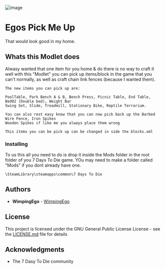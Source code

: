 ![image](https://i.imgur.com/Xnn0x02.png)

# Egos Pick Me Up

That would look good in my home.

## Whats this Modlet does

Alwasy wanted that one item for you home & do there is no way to craft it well with this "Modlet" you can pick up items/block in the game that you can't normally, as well as craft chain link fences (because I wanted them).

```
The new items you can pick up are:

PoolTable, Park Bench A & B, Bench Press, Picnic Table, End Table, Bed02 (Double bed), Weight Bar
Swing Set, Slide, Treadmill, Stationary Bike, Reptile Terrarium.

You can also rest easy know that you can now pick back up the Barbed Wire Fence, Iron Spikes
Wooden Spikes if like me you always place them wrong

This items you can be pick up can be changed in side the blocks.xml
```

### Installing

To us this all you need to do is drop it inside the Mods folder in the root folder of you 7 Days To Die game.
YOu may need to make a folder called "Mods" if you dont already have one.

```
\SteamLibrary\steamapps\common\7 Days To Die
```
## Authors

* **WimpingEgo** - [WimpingEgo](https://github.com/wimpingego)

## License

This project is licensed under the GNU General Public License License - see the [LICENSE.md](https://github.com/Wimpingego/7-Days-To-Die/blob/master/LICENSE) file for details

## Acknowledgments

* The 7 Dasy To Die community
